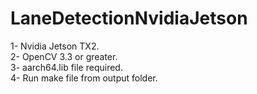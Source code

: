 # LaneDetectionNvidiaJetson   
1- Nvidia Jetson TX2.  
2- OpenCV 3.3 or greater.  
3- aarch64.lib file required.   
4- Run make file from output folder.
